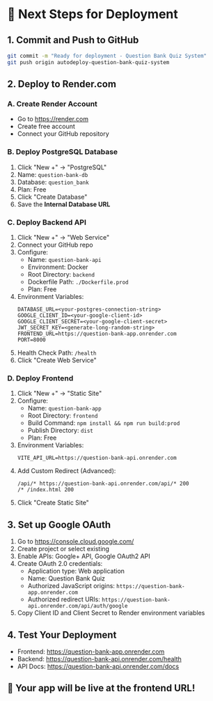 # 🚀 Next Steps for Deployment

## 1. Commit and Push to GitHub
```bash
git commit -m "Ready for deployment - Question Bank Quiz System"
git push origin autodeploy-question-bank-quiz-system
```

## 2. Deploy to Render.com

### A. Create Render Account
- Go to https://render.com
- Create free account
- Connect your GitHub repository

### B. Deploy PostgreSQL Database
1. Click "New +" → "PostgreSQL"
2. Name: `question-bank-db`
3. Database: `question_bank`
4. Plan: Free
5. Click "Create Database"
6. Save the **Internal Database URL**

### C. Deploy Backend API
1. Click "New +" → "Web Service"
2. Connect your GitHub repo
3. Configure:
   - Name: `question-bank-api`
   - Environment: Docker
   - Root Directory: `backend`
   - Dockerfile Path: `./Dockerfile.prod`
   - Plan: Free
4. Environment Variables:
   ```
   DATABASE_URL=<your-postgres-connection-string>
   GOOGLE_CLIENT_ID=<your-google-client-id>
   GOOGLE_CLIENT_SECRET=<your-google-client-secret>
   JWT_SECRET_KEY=<generate-long-random-string>
   FRONTEND_URL=https://question-bank-app.onrender.com
   PORT=8000
   ```
5. Health Check Path: `/health`
6. Click "Create Web Service"

### D. Deploy Frontend
1. Click "New +" → "Static Site"
2. Configure:
   - Name: `question-bank-app`
   - Root Directory: `frontend`
   - Build Command: `npm install && npm run build:prod`
   - Publish Directory: `dist`
   - Plan: Free
3. Environment Variables:
   ```
   VITE_API_URL=https://question-bank-api.onrender.com
   ```
4. Add Custom Redirect (Advanced):
   ```
   /api/* https://question-bank-api.onrender.com/api/* 200
   /* /index.html 200
   ```
5. Click "Create Static Site"

## 3. Set up Google OAuth
1. Go to https://console.cloud.google.com/
2. Create project or select existing
3. Enable APIs: Google+ API, Google OAuth2 API
4. Create OAuth 2.0 credentials:
   - Application type: Web application
   - Name: Question Bank Quiz
   - Authorized JavaScript origins: `https://question-bank-app.onrender.com`
   - Authorized redirect URIs: `https://question-bank-api.onrender.com/api/auth/google`
5. Copy Client ID and Client Secret to Render environment variables

## 4. Test Your Deployment
- Frontend: https://question-bank-app.onrender.com
- Backend: https://question-bank-api.onrender.com/health
- API Docs: https://question-bank-api.onrender.com/docs

## 🎉 Your app will be live at the frontend URL!

